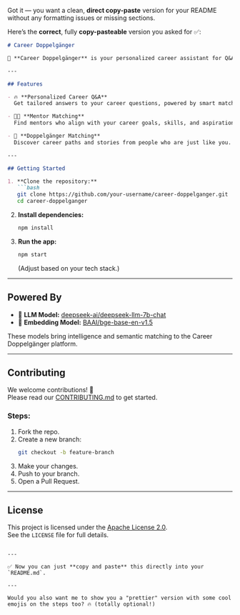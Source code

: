 Got it — you want a clean, **direct copy-paste** version for your README without any formatting issues or missing sections.

Here’s the **correct**, fully **copy-pasteable** version you asked for ✅:

```markdown
# Career Doppelgänger

🚀 **Career Doppelgänger** is your personalized career assistant for Q&A, mentor matching, and doppelgänger matching — helping you find the right guidance and inspiration for your career journey.

---

## Features

- 🔥 **Personalized Career Q&A**  
  Get tailored answers to your career questions, powered by smart matching.

- 🧑‍🏫 **Mentor Matching**  
  Find mentors who align with your career goals, skills, and aspirations.

- 🧬 **Doppelgänger Matching**  
  Discover career paths and stories from people who are just like you.

---

## Getting Started

1. **Clone the repository:**
   ```bash
   git clone https://github.com/your-username/career-doppelganger.git
   cd career-doppelganger
   ```

2. **Install dependencies:**
   ```bash
   npm install
   ```

3. **Run the app:**
   ```bash
   npm start
   ```
   (Adjust based on your tech stack.)

---

## Powered By

- 🧠 **LLM Model:** [deepseek-ai/deepseek-llm-7b-chat](https://huggingface.co/deepseek-ai/deepseek-llm-7b-chat)  
- 🧩 **Embedding Model:** [BAAI/bge-base-en-v1.5](https://huggingface.co/BAAI/bge-base-en-v1.5)

These models bring intelligence and semantic matching to the Career Doppelgänger platform.

---

## Contributing

We welcome contributions! 🚀  
Please read our [CONTRIBUTING.md](CONTRIBUTING.md) to get started.

### Steps:

1. Fork the repo.
2. Create a new branch:
   ```bash
   git checkout -b feature-branch
   ```
3. Make your changes.
4. Push to your branch.
5. Open a Pull Request.

---

## License

This project is licensed under the [Apache License 2.0](LICENSE).  
See the `LICENSE` file for full details.
```

---

✅ Now you can just **copy and paste** this directly into your `README.md`.

---

Would you also want me to show you a "prettier" version with some cool emojis on the steps too? 🔥 (totally optional!)

